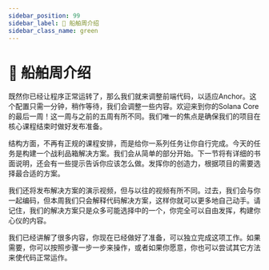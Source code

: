 ```yaml
---
sidebar_position: 99
sidebar_label: 🚢 船舶周介绍
sidebar_class_name: green
---
```


# 🚢 船舶周介绍

既然你已经让程序正常运转了，那么我们就来调整前端代码，以适应Anchor。这个配置只需一分钟，稍作等待，我们会调整一些内容。欢迎来到你的Solana Core的最后一周！这一周与之前的五周有所不同。我们唯一的焦点是确保我们的项目在核心课程结束时做好发布准备。

结构方面，不再有正规的课程安排，而是给你一系列任务让你自行完成。今天的任务是构建一个战利品箱解决方案。我们会从简单的部分开始。下一节将有详细的书面说明，还会有一些提示告诉你应该怎么做。发挥你的创造力，根据项目的需要选择最合适的方案。

我们还将发布解决方案的演示视频，但与以往的视频有所不同。过去，我们会与你一起编码，但本周我们只会解释代码解决方案，这样你就可以更多地自己动手。请记住，我们的解决方案只是众多可能选择中的一个，你完全可以自由发挥，构建你心仪的内容。

我们已经讲解了很多内容，你现在已经做好了准备，可以独立完成这项工作。如果需要，你可以按照步骤一步一步来操作，或者如果你愿意，你也可以尝试其它方法来使代码正常运作。
